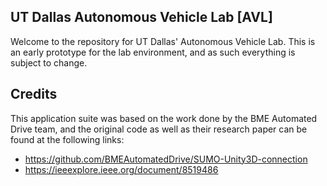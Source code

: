 ## UT Dallas Autonomous Vehicle Lab [AVL]

Welcome to the repository for UT Dallas' Autonomous Vehicle Lab. This is an early prototype for the lab environment, and as such everything is subject to change.

## Credits

This application suite was based on the work done by the BME Automated Drive team, and the original code as well as their research paper can be found at the following links:
- https://github.com/BMEAutomatedDrive/SUMO-Unity3D-connection
- https://ieeexplore.ieee.org/document/8519486